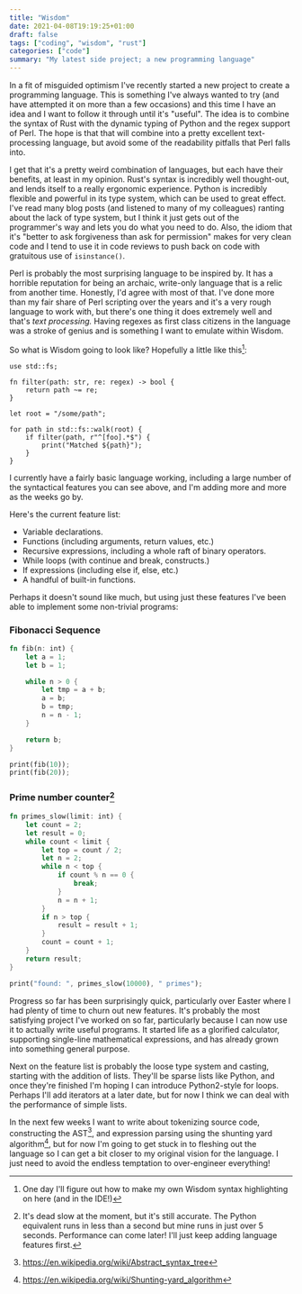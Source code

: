 ```yaml
---
title: "Wisdom"
date: 2021-04-08T19:19:25+01:00
draft: false
tags: ["coding", "wisdom", "rust"]
categories: ["code"]
summary: "My latest side project; a new programming language"
---
```


In a fit of misguided optimism I've recently started a new project to create a programming language.
This is something I've always wanted to try (and have attempted it on more than a few occasions) and 
this time I have an idea and I want to follow it through until it's "useful". The idea is to combine 
the syntax of Rust with the dynamic typing of Python and the regex support of Perl. The hope is that 
that will combine into a pretty excellent text-processing language, but avoid some of the readability
pitfalls that Perl falls into.

I get that it's a pretty weird combination of languages, but each have their benefits, at least in my 
opinion. Rust's syntax is incredibly well thought-out, and lends itself to a really ergonomic experience.
Python is incredibly flexible and powerful in its type system, which can be used to great effect. I've read
many blog posts (and listened to many of my colleagues) ranting about the lack of type system, but I think
it just gets out of the programmer's way and lets you do what you need to do. Also, the idiom that it's "better
to ask forgiveness than ask for permission" makes for very clean code and I tend to use it in code reviews
to push back on code with gratuitous use of `isinstance()`. 

Perl is probably the most surprising language to be inspired by. It has a horrible reputation
for being an archaic, write-only language that is a relic from another time. Honestly, I'd agree with
most of that. I've done more than my fair share of Perl scripting over the years and it's a very rough
language to work with, but there's one thing it does extremely well and that's *text processing.* Having regexes
as first class citizens in the language was a stroke of genius and is something I want to emulate within
Wisdom.

So what is Wisdom going to look like? Hopefully a little like this[^1]:

```
use std::fs;

fn filter(path: str, re: regex) -> bool {
    return path ~= re;
}

let root = "/some/path";

for path in std::fs::walk(root) {
    if filter(path, r"^[foo].*$") {
        print("Matched ${path}");
    }
}
```

I currently have a fairly basic language working, including a large number of the syntactical features
you can see above, and I'm adding more and more as the weeks go by.  

Here's the current feature list:
- Variable declarations.
- Functions (including arguments, return values, etc.)
- Recursive expressions, including a whole raft of binary operators.
- While loops (with continue and break, constructs.)
- If expressions (including else if, else, etc.)
- A handful of built-in functions.

Perhaps it doesn't sound like much, but using just these features I've been able to implement some non-trivial
programs:

### Fibonacci Sequence
```rust
fn fib(n: int) {
    let a = 1;
    let b = 1;

    while n > 0 {
        let tmp = a + b;
        a = b;
        b = tmp;
        n = n - 1;
    }

    return b;
}

print(fib(10));
print(fib(20));
```

### Prime number counter[^2]
```rust
fn primes_slow(limit: int) {
    let count = 2;
    let result = 0;
    while count < limit {
        let top = count / 2;
        let n = 2;
        while n < top {
            if count % n == 0 {
                break;
            }
            n = n + 1;
        }
        if n > top {
            result = result + 1;
        }
        count = count + 1;
    }
    return result;
}

print("found: ", primes_slow(10000), " primes");
```

Progress so far has been surprisingly quick, particularly over Easter where I had plenty of time
to churn out new features. It's probably the most satisfying project I've worked on so far, particularly
because I can now use it to actually write useful programs. It started life as a glorified calculator,
supporting single-line mathematical expressions, and has already grown into something general purpose.

Next on the feature list is probably the loose type system and casting, starting with the addition of lists.
They'll be sparse lists like Python, and once they're finished I'm hoping I can introduce Python2-style 
for loops. Perhaps I'll add iterators at a later date, but for now I think we can deal with the performance
of simple lists.

In the next few weeks I want to write about tokenizing source code, constructing the AST[^3], and expression parsing
using the shunting yard algorithm[^4], but for now I'm going to get stuck in to fleshing out the language
so I can get a bit closer to my original vision for the language. I just need to avoid the endless temptation
to over-engineer everything!

[^1]: One day I'll figure out how to make my own Wisdom syntax highlighting on here (and in the IDE!)
[^2]: It's dead slow at the moment, but it's still accurate. The Python equivalent runs in less than a second
      but mine runs in just over 5 seconds. Performance can come later! I'll just keep adding language features first.
[^3]: https://en.wikipedia.org/wiki/Abstract_syntax_tree
[^4]: https://en.wikipedia.org/wiki/Shunting-yard_algorithm